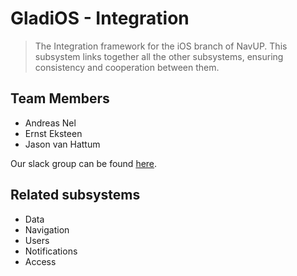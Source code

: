 # GladiOS - Integration
> The Integration framework for the iOS branch of NavUP. This subsystem links together all the other subsystems, ensuring consistency and cooperation between them.

## Team Members

- Andreas Nel
- Ernst Eksteen
- Jason van Hattum

Our slack group can be found [here](https://teamgladios.slack.com).

## Related subsystems

- Data
- Navigation
- Users
- Notifications
- Access
